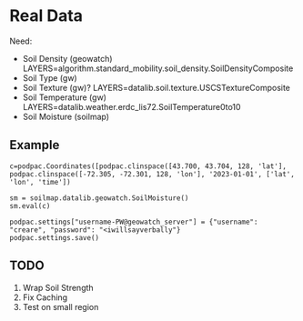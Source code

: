 # Real Data

Need: 
- Soil Density (geowatch)
LAYERS=algorithm.standard_mobility.soil_density.SoilDensityComposite
- Soil Type (gw)
- Soil Texture (gw)?
LAYERS=datalib.soil.texture.USCSTextureComposite
- Soil Temperature (gw)
LAYERS=datalib.weather.erdc_lis72.SoilTemperature0to10
- Soil Moisture (soilmap)


## Example

```
c=podpac.Coordinates([podpac.clinspace([43.700, 43.704, 128, 'lat'], podpac.clinspace([-72.305, -72.301, 128, 'lon'], '2023-01-01', ['lat', 'lon', 'time'])

sm = soilmap.datalib.geowatch.SoilMoisture()
sm.eval(c)

podpac.settings["username-PW@geowatch_server"] = {"username": "creare", "password": "<iwillsayverbally"}
podpac.settings.save()
```

## TODO
1. Wrap Soil Strength
2. Fix Caching 
3. Test on small region

